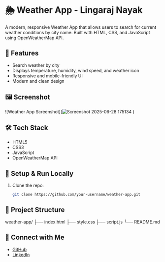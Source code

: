 # 🌦️ Weather App - Lingaraj Nayak

A modern, responsive Weather App that allows users to search for current weather conditions by city name. Built with HTML, CSS, and JavaScript using OpenWeatherMap API.

## 🚀 Features

- Search weather by city
- Displays temperature, humidity, wind speed, and weather icon
- Responsive and mobile-friendly UI
- Modern and clean design

## 🖼️ Screenshot

![Weather App Screenshot](![Screenshot 2025-06-28 175134](https://github.com/user-attachments/assets/d7d93c48-2438-48b8-9bea-b18736dd4f4c)
)


## 🛠️ Tech Stack

- HTML5
- CSS3
- JavaScript
- OpenWeatherMap API

## 🔧 Setup & Run Locally

1. Clone the repo:
   ```bash
   git clone https://github.com/your-username/weather-app.git
   
## 📁 Project Structure

weather-app/
├── index.html
├── style.css
├── script.js
└── README.md

## 🔗 Connect with Me

- [GitHub](https://github.com/Lingaa-2005)
- [LinkedIn](https://www.linkedin.com/in/lingaraj-nayak01/)
